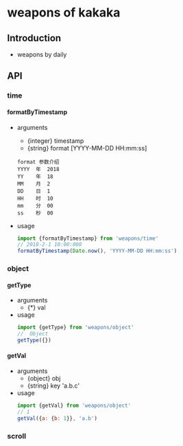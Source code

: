 # weapons of kakaka

## Introduction
- weapons by daily

## API

### time

#### formatByTimestamp
  - arguments
    - {integer} timestamp
    - {string}  format [YYYY-MM-DD HH:mm:ss]
    ```
    format 参数介绍
    YYYY  年  2018
    YY    年  18
    MM    月  2
    DD    日  1
    HH    时  10
    mm    分  00
    ss    秒  00
    ```

  - usage
    ```javascript
    import {formatByTimestamp} from 'weapons/time'
    // 2018-2-1 10:00:000
    formatByTimestamp(Date.now(), 'YYYY-MM-DD HH:mm:ss')
    ```

### object

#### getType

  - arguments
    - {*} val
  - usage
    ```javascript
    import {getType} from 'weapons/object'
    //  Object
    getType({})
    ```

#### getVal

  - arguments
    - {object} obj
    - {string} key  'a.b.c'
  - usage
    ```javascript
    import {getVal} from 'weapons/object'
    // 1
    getVal({a: {b: 1}}, 'a.b')
    ```
### scroll
